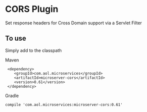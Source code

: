 # CORS Plugin

Set response headers for Cross Domain support via a Servlet Filter

## To use

Simply add to the classpath

Maven 

     <dependency>
        <groupId>com.aol.microservices</groupId>  
        <artifactId>microserver-cors</artifactId>
        <version>0.61</version>
     </dependency>
     
Gradle

    compile 'com.aol.microservices:microserver-cors:0.61'